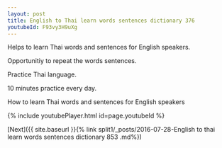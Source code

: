 ```yaml
---
layout: post
title: English to Thai learn words sentences dictionary 376 
youtubeId: F93vy3H9uXg
---
```

 
 
Helps to learn Thai words and sentences for English speakers.

Opportunitiy to repeat the words sentences. 

Practice Thai language. 
 
10 minutes practice every day. 
 
How to learn Thai words and sentences for English speakers 
 
{% include youtubePlayer.html id=page.youtubeId %}
 
 
[Next]({{ site.baseurl }}{% link  split1/_posts/2016-07-28-English to thai learn words sentences dictionary 853 .md%})
 
